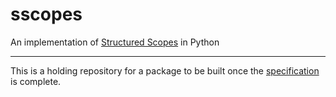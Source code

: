 # sscopes
An implementation of [Structured Scopes](https://github.com/ahopkins/structured-scope) in Python

----

This is a holding repository for a package to be built once the [specification](https://github.com/ahopkins/structured-scope) is complete.
